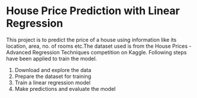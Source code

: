 # House Price Prediction with Linear Regression
This project is to predict the price of a house using information like its location, area, no. of rooms etc.The dataset used is from the House Prices - Advanced Regression Techniques competition on Kaggle. Following steps have been applied to train the model.

1) Download and explore the data
2) Prepare the dataset for training
3) Train a linear regression model
4) Make predictions and evaluate the model
